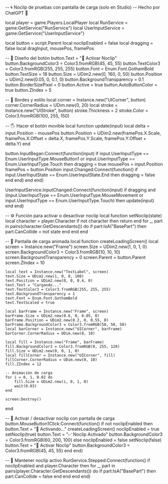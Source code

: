 -- 🌀 Noclip de pruebas con pantalla de carga (solo en Studio)
-- Hecho por ChatGPT 💚

local player = game.Players.LocalPlayer
local RunService = game:GetService("RunService")
local UserInputService = game:GetService("UserInputService")

local button = script.Parent
local noclipEnabled = false
local dragging = false
local dragInput, mousePos, framePos

-- 🌟 Diseño del botón
button.Text = "🚀 Activar Noclip"
button.BackgroundColor3 = Color3.fromRGB(45, 45, 55)
button.TextColor3 = Color3.fromRGB(255, 255, 255)
button.Font = Enum.Font.GothamBold
button.TextSize = 18
button.Size = UDim2.new(0, 160, 0, 50)
button.Position = UDim2.new(0.05, 0, 0.1, 0)
button.BackgroundTransparency = 0.1
button.BorderSizePixel = 0
button.Active = true
button.AutoButtonColor = true
button.ZIndex = 5

-- 🎨 Bordes y estilo
local corner = Instance.new("UICorner", button)
corner.CornerRadius = UDim.new(0, 20)
local stroke = Instance.new("UIStroke", button)
stroke.Thickness = 2
stroke.Color = Color3.fromRGB(100, 255, 150)

-- 🖐 Hacer el botón movible
local function update(input)
	local delta = input.Position - mousePos
	button.Position = UDim2.new(framePos.X.Scale, framePos.X.Offset + delta.X, framePos.Y.Scale, framePos.Y.Offset + delta.Y)
end

button.InputBegan:Connect(function(input)
	if input.UserInputType == Enum.UserInputType.MouseButton1 or input.UserInputType == Enum.UserInputType.Touch then
		dragging = true
		mousePos = input.Position
		framePos = button.Position
		input.Changed:Connect(function()
			if input.UserInputState == Enum.UserInputState.End then
				dragging = false
			end
		end)
	end
end)

UserInputService.InputChanged:Connect(function(input)
	if dragging and (input.UserInputType == Enum.UserInputType.MouseMovement or input.UserInputType == Enum.UserInputType.Touch) then
		update(input)
	end
end)

-- ⚙️ Función para activar o desactivar noclip
local function setNoclip(state)
	local character = player.Character
	if not character then return end
	for _, part in pairs(character:GetDescendants()) do
		if part:IsA("BasePart") then
			part.CanCollide = not state
		end
	end
end

-- 💫 Pantalla de carga animada
local function createLoadingScreen()
	local screen = Instance.new("Frame")
	screen.Size = UDim2.new(1, 0, 1, 0)
	screen.BackgroundColor3 = Color3.fromRGB(10, 10, 10)
	screen.BackgroundTransparency = 0
	screen.Parent = button.Parent
	screen.ZIndex = 10

	local text = Instance.new("TextLabel", screen)
	text.Size = UDim2.new(1, 0, 0, 100)
	text.Position = UDim2.new(0, 0, 0.4, 0)
	text.Text = "Cargando..."
	text.TextColor3 = Color3.fromRGB(255, 255, 255)
	text.BackgroundTransparency = 1
	text.Font = Enum.Font.GothamBold
	text.TextScaled = true

	local barFrame = Instance.new("Frame", screen)
	barFrame.Size = UDim2.new(0.6, 0, 0.05, 0)
	barFrame.Position = UDim2.new(0.2, 0, 0.55, 0)
	barFrame.BackgroundColor3 = Color3.fromRGB(50, 50, 50)
	local barCorner = Instance.new("UICorner", barFrame)
	barCorner.CornerRadius = UDim.new(0, 10)

	local fill = Instance.new("Frame", barFrame)
	fill.BackgroundColor3 = Color3.fromRGB(0, 255, 120)
	fill.Size = UDim2.new(0, 0, 1, 0)
	local fillCorner = Instance.new("UICorner", fill)
	fillCorner.CornerRadius = UDim.new(0, 10)
	fill.ZIndex = 12

	-- Animación de carga
	for i = 0, 1, 0.02 do
		fill.Size = UDim2.new(i, 0, 1, 0)
		wait(0.03)
	end

	screen:Destroy()
end

-- 🚀 Activar / desactivar noclip con pantalla de carga
button.MouseButton1Click:Connect(function()
	if not noclipEnabled then
		button.Text = "🔄 Activando..."
		createLoadingScreen()
		noclipEnabled = true
		setNoclip(true)
		button.Text = "✅ Noclip Activado"
		button.BackgroundColor3 = Color3.fromRGB(60, 200, 100)
	else
		noclipEnabled = false
		setNoclip(false)
		button.Text = "🚀 Activar Noclip"
		button.BackgroundColor3 = Color3.fromRGB(45, 45, 55)
	end
end)

-- 🧲 Mantener noclip activo
RunService.Stepped:Connect(function()
	if noclipEnabled and player.Character then
		for _, part in pairs(player.Character:GetDescendants()) do
			if part:IsA("BasePart") then
				part.CanCollide = false
			end
		end
	end
end)
